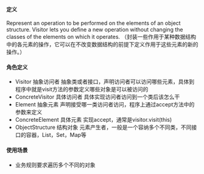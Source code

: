 #### 定义
Represent an operation to be performed on the elements of an object structure. Visitor lets you define a new operation without changing the classes of the elements on which it operates. （封装一些作用于某种数据结构中的各元素的操作，它可以在不改变数据结构的前提下定义作用于这些元素的新的操作。）

#### 角色定义
- Visitor 抽象访问者
  抽象类或者接口，声明访问者可以访问哪些元素，具体到程序中就是visit方法的参数定义哪些对象是可以被访问的
- ConcreteVisitor 具体访问者
  具体实现访问者访问到一个类后该怎么干
- Element 抽象元素
  声明接受哪一类访问者访问，程序上通过accept方法中的参数来定义
- ConcreteElement 具体元素
  实现accept，通常是visitor.visit(this)
- ObjectStructure 结构对象
  元素产生者，一般是一个容纳多个不同类，不同接口的容器，List，Set，Map等
  
#### 使用场景
- 业务规则要求遍历多个不同的对象        
     